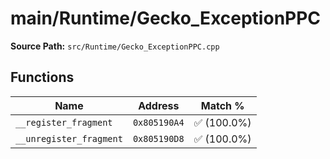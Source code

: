 # main/Runtime/Gecko_ExceptionPPC

**Source Path:** `src/Runtime/Gecko_ExceptionPPC.cpp`

## Functions

| Name | Address | Match % |
|------|---------|---------|
| `__register_fragment` | `0x805190A4` | :white_check_mark: (100.0%) |
| `__unregister_fragment` | `0x805190D8` | :white_check_mark: (100.0%) |